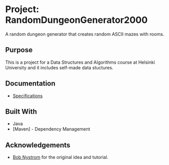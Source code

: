 # Project: RandomDungeonGenerator2000 

A random dungeon generator that creates random ASCII mazes with rooms. 

## Purpose

This is a project for a Data Structures and Algorithms course at Helsinki University and it includes self-made data stuctures.

## Documentation
- [Specifications](https://github.com/hajame/RandomDungeonGenerator2000/blob/master/documentation/specifications.md)

## Built With
- Java
- [Maven] - Dependency Management

## Acknowledgements
- [Bob Nystrom](http://journal.stuffwithstuff.com/2014/12/21/rooms-and-mazes/) for the original idea and tutorial.
